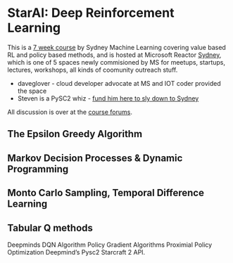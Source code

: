 # StarAI: Deep Reinforcement Learning

This is a [7 week course](https://sites.google.com/view/starai-course-beta/lessons-preview) by Sydney Machine Learning covering value based RL and policy based methods, and is hosted at Microsoft Reactor [Sydney](https://twitter.com/hashtag/reactorsydney), which is one of 5 spaces newly commisioned by MS for meetups, startups, lectures, workshops, all kinds of coomunity outreach stuff.

- daveglover - cloud developer advocate at MS and IOT coder provided the space
- Steven is a PySC2 whiz - [fund him here to sly down to Sydney](https://www.gofundme.com/steven-brown-to-sydney-for-pysc2)

All discussion is over at the [course forums](http://forums.starai.io/).


## The Epsilon Greedy Algorithm

## Markov Decision Processes & Dynamic Programming

## Monto Carlo Sampling, Temporal Difference Learning

## Tabular Q methods

Deepminds DQN Algorithm
Policy Gradient Algorithms
Proximial Policy Optimization
Deepmind’s Pysc2 Starcraft 2 API.
